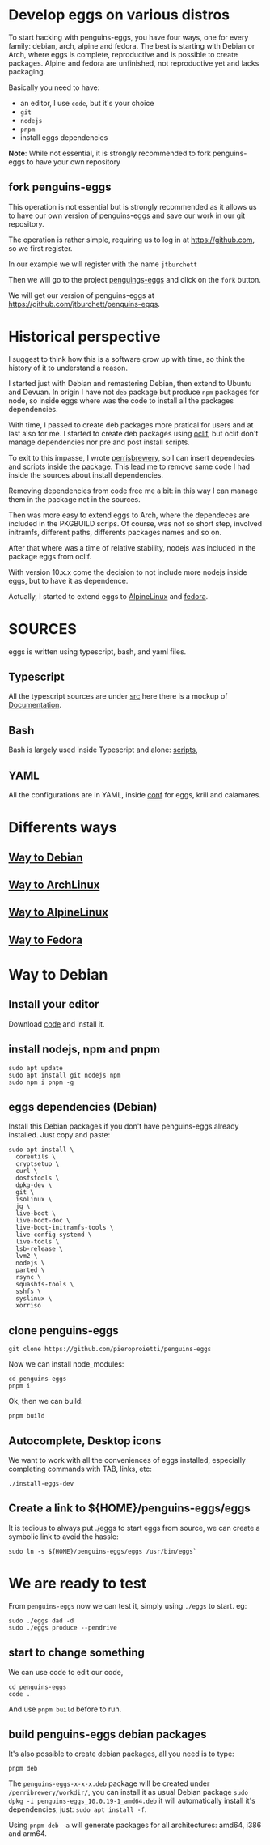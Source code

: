 # Develop eggs on various distros

To start hacking with penguins-eggs, you have four ways, one for every family: debian, arch, alpine and fedora. The best is starting with Debian or Arch, where eggs is complete, reproductive and is possible to create packages. Alpine and fedora are unfinished, not reproductive yet and lacks packaging.

Basically you need to have:
- an editor, I use `code`, but it's your choice
- `git`
- `nodejs`
- `pnpm`
- install eggs dependencies

**Note**: While not essential, it is strongly recommended to fork penguins-eggs to have your own repository

## fork penguins-eggs
This operation is not essential but is strongly recommended as it allows us to have our own version of penguins-eggs and save our work in our git repository.

The operation is rather simple, requiring us to log in at https://github.com, so we first register.

In our example we will register with the name `jtburchett`

Then we will go to the project [penguings-eggs](https://github.com/pieroproietti/penguins-eggs) and click on the `fork` button.

We will get our version of penguins-eggs at https://github.com/jtburchett/penguins-eggs.

# Historical perspective
I suggest to think how this is a software grow up with time, so think the history of it to understand a reason.

I started just with Debian and remastering Debian, then extend to Ubuntu and Devuan. In origin I have not `deb` package but produce `npm` packages for node, so inside eggs where was the code to install all the packages dependencies.

With time, I passed to create deb packages more pratical for users and at last also for me. I started to create deb packages using [oclif](/incubation/incubator.ts`), but oclif don't manage dependencies nor pre and post install scripts.

To exit to this impasse, I wrote [perrisbrewery](https://github.com/pieroproietti/perrisbrewery), so I can insert dependecies and scripts inside the package. This lead me to remove same code I had inside the sources about install dependencies.

Removing dependencies from code free me a bit: in this way I can manage them in the package not in the sources.

Then was more easy to extend eggs to Arch, where the dependeces are included in the PKGBUILD scrips. Of course, was not so short step, involved initramfs, different paths, differents packages names and so on.

After that where was a time of relative stability, nodejs was included in the package eggs from oclif.

With version 10.x.x come the decision to not include more nodejs inside eggs, but to have it as dependence.

Actually, I started to extend eggs to [AlpineLinux](https://alpinelinux.org/) and [fedora](https://fedoraproject.org/it/).

# SOURCES
eggs is written using typescript, bash, and yaml files.

## Typescript
All the typescript sources are under [src](../src/) here there is a mockup of [Documentation](./SOURCE.md).

## Bash
 Bash is largely used inside Typescript and alone: [scripts](../scripts/), 
 
## YAML
All the configurations are in YAML, inside [conf](../conf/) for eggs, krill and calamares.


# Differents ways

## [Way to Debian](#way-to-debian)
## [Way to ArchLinux](./WAY-TO-ARCHLINUX.md)
## [Way to AlpineLinux](./WAY-TO-ALPINE.md)
## [Way to Fedora](./WAY-TO-FEDORA.md)


# Way to Debian

## Install your editor
Download [code](https://code.visualstudio.com/download) and install it. 

## install nodejs, npm and pnpm
```
sudo apt update
sudo apt install git nodejs npm
sudo npm i pnpm -g

```
## eggs dependencies (Debian)
Install this Debian packages if you don't have penguins-eggs already installed. Just copy and paste:


```
sudo apt install \
  coreutils \
  cryptsetup \
  curl \
  dosfstools \
  dpkg-dev \
  git \
  isolinux \
  jq \
  live-boot \
  live-boot-doc \
  live-boot-initramfs-tools \
  live-config-systemd \
  live-tools \
  lsb-release \
  lvm2 \
  nodejs \
  parted \
  rsync \
  squashfs-tools \
  sshfs \
  syslinux \
  xorriso
```


## clone penguins-eggs

```
git clone https://github.com/pieroproietti/penguins-eggs
```

Now we can install node_modules:

```
cd penguins-eggs
pnpm i 
```

Ok, then we can build:
```
pnpm build
```
## Autocomplete, Desktop icons
We want to work with all the conveniences of eggs installed, especially completing commands with TAB, links, etc:
```
./install-eggs-dev
```

## Create a link to ${HOME}/penguins-eggs/eggs
It is tedious to always put ./eggs to start eggs from source, we can create a symbolic link to avoid the hassle:
```
sudo ln -s ${HOME}/penguins-eggs/eggs /usr/bin/eggs`
```

# We are ready to test
From `penguins-eggs` now we can test it, simply using `./eggs` to start. eg:

```
sudo ./eggs dad -d
sudo ./eggs produce --pendrive
```

## start to change something
We can use code to edit our code, 
```
cd penguins-eggs
code .
```
And use `pnpm build` before to run. 

## build penguins-eggs debian packages

It's also possible to create debian packages, all you need is to type:
```
pnpm deb
```

The `penguins-eggs-x-x-x.deb` package will be created under `/perribrewery/workdir/`, you can install it as usual Debian package `sudo dpkg -i penguins-eggs_10.0.19-1_amd64.deb` it will automatically install it's dependencies, just: `sudo apt install -f`.

Using `pnpm deb -a` will generate packages for all architectures: amd64, i386 and arm64.

